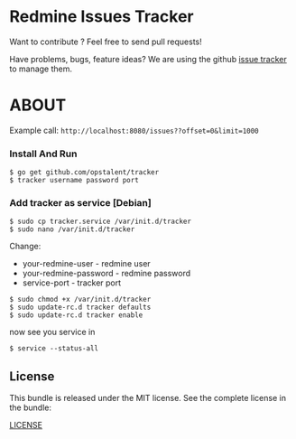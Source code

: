 Redmine Issues Tracker
======

Want to contribute ? Feel free to send pull requests!

Have problems, bugs, feature ideas?
We are using the github [issue tracker](https://github.com/opstalent/tracker/issues) to manage them.

ABOUT
==================================================

Example call: `http://localhost:8080/issues??offset=0&limit=1000`

### Install And Run

```shell
$ go get github.com/opstalent/tracker
$ tracker username password port
```

### Add tracker as service [Debian]

```shell
$ sudo cp tracker.service /var/init.d/tracker
$ sudo nano /var/init.d/tracker
```

Change:
- your-redmine-user - redmine user
- your-redmine-password - redmine password
- service-port - tracker port

```shell
$ sudo chmod +x /var/init.d/tracker
$ sudo update-rc.d tracker defaults
$ sudo update-rc.d tracker enable
```

now see you service in

```shell
$ service --status-all
```

License
-------
This bundle is released under the MIT license. See the complete license in the bundle:

[LICENSE](LICENSE)
